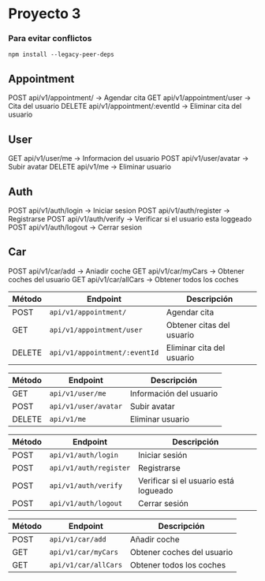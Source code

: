 # Proyecto 3




### Para evitar conflictos
```shell
npm install --legacy-peer-deps
```
## Appointment
POST api/v1/appointment/  -> Agendar cita
GET api/v1/appointment/user  -> Cita del usuario
DELETE api/v1/appointment/:eventId  -> Eliminar cita del usuario


## User
GET api/v1/user/me  -> Informacion del usuario
POST api/v1/user/avatar  -> Subir avatar
DELETE api/v1/me  -> Eliminar usuario

## Auth

POST api/v1/auth/login  -> Iniciar sesion
POST api/v1/auth/register  -> Registrarse
POST api/v1/auth/verify  -> Verificar si el usuario esta loggeado
POST api/v1/auth/logout  -> Cerrar sesion

## Car
POST api/v1/car/add  -> Aniadir coche
GET api/v1/car/myCars  -> Obtener coches del usuario
GET api/v1/car/allCars  -> Obtener todos los coches

| Método | Endpoint                      | Descripción               |
| ------ | ----------------------------- | ------------------------- |
| POST   | `api/v1/appointment/`         | Agendar cita              |
| GET    | `api/v1/appointment/user`     | Obtener citas del usuario |
| DELETE | `api/v1/appointment/:eventId` | Eliminar cita del usuario |

| Método | Endpoint             | Descripción             |
| ------ | -------------------- | ----------------------- |
| GET    | `api/v1/user/me`     | Información del usuario |
| POST   | `api/v1/user/avatar` | Subir avatar            |
| DELETE | `api/v1/me`          | Eliminar usuario        |

| Método | Endpoint               | Descripción                           |
| ------ | ---------------------- | ------------------------------------- |
| POST   | `api/v1/auth/login`    | Iniciar sesión                        |
| POST   | `api/v1/auth/register` | Registrarse                           |
| POST   | `api/v1/auth/verify`   | Verificar si el usuario está logueado |
| POST   | `api/v1/auth/logout`   | Cerrar sesión                         |

| Método | Endpoint             | Descripción                |
| ------ | -------------------- | -------------------------- |
| POST   | `api/v1/car/add`     | Añadir coche               |
| GET    | `api/v1/car/myCars`  | Obtener coches del usuario |
| GET    | `api/v1/car/allCars` | Obtener todos los coches   |
